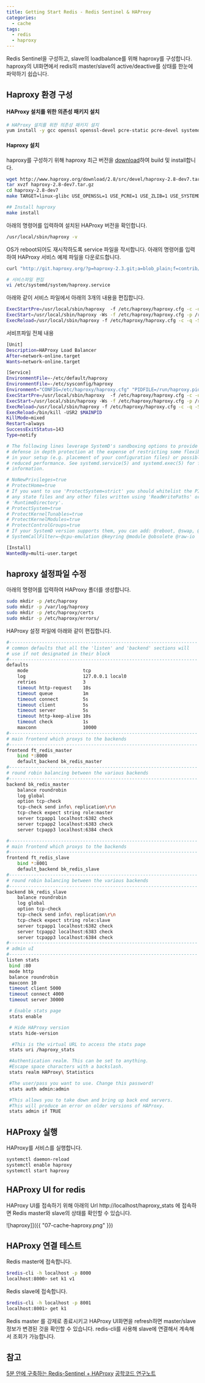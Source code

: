 ```yaml
---
title: Getting Start Redis - Redis Sentinel & HAProxy
categories:
  - cache 
tags:
  - redis
  - haproxy
---
```

Redis Sentinel을 구성하고, slave의 loadbalance를 위해 haproxy를 구성합니다. haproxy의 UI화면에서 redis의 master/slave의 active/deactive를 상태를 한눈에 파악하기 쉽습니다.

## Haproxy 환경 구성

#### HAProxy 설치를 위한 의존성 패키지 설치
```bash
# HAProxy 설치를 위한 의존성 패키지 설치
yum install -y gcc openssl openssl-devel pcre-static pcre-devel systemd-devel
```

#### Haproxy 설치
haproxy를 구성하기 위해 haproxy 최근 버전을 [download](http://www.haproxy.org/download/2.8/src/devel/)하여 build 및 install합니다.
```bash
wget http://www.haproxy.org/download/2.8/src/devel/haproxy-2.8-dev7.tar.gz
tar xvzf haproxy-2.8-dev7.tar.gz
cd haproxy-2.8-dev7 
make TARGET=linux-glibc USE_OPENSSL=1 USE_PCRE=1 USE_ZLIB=1 USE_SYSTEMD=1

## Install haproxy
make install
```

아래의 명령어를 입력하여 설치된 HAProxy 버전을 확인합니다.
```bash
/usr/local/sbin/haproxy -v
```
OS가 reboot되어도 재시작하도록 service 파일을 작서합니다. 아래의 명령어를 입력하여 HAProxy 서비스 예제 파일을 다운로드합니다.
```bash
curl "http://git.haproxy.org/?p=haproxy-2.3.git;a=blob_plain;f=contrib/systemd/haproxy.service.in" -o /etc/systemd/system/haproxy.service

# 서비스파일 편집
vi /etc/systemd/system/haproxy.service
```
아래와 같이 서비스 파일에서 아래의 3개의 내용을 편집합니다.
```bash
ExecStartPre=/usr/local/sbin/haproxy  -f /etc/haproxy/haproxy.cfg -c -q -S /run/haproxy-master.sock
ExecStart=/usr/local/sbin/haproxy -Ws -f /etc/haproxy/haproxy.cfg -p /run/haproxy.pid -S /run/haproxy-master.sock
ExecReload=/usr/local/sbin/haproxy -f /etc/haproxy/haproxy.cfg -c -q -S /run/haproxy-master.soc용
```

서비프파일 전체 내용
```bash
[Unit]
Description=HAProxy Load Balancer
After=network-online.target
Wants=network-online.target

[Service]
EnvironmentFile=-/etc/default/haproxy
EnvironmentFile=-/etc/sysconfig/haproxy
Environment="CONFIG=/etc/haproxy/haproxy.cfg" "PIDFILE=/run/haproxy.pid" "EXTRAOPTS=-S /run/haproxy-master.sock"
ExecStartPre=/usr/local/sbin/haproxy  -f /etc/haproxy/haproxy.cfg -c -q -S /run/haproxy-master.sock
ExecStart=/usr/local/sbin/haproxy -Ws -f /etc/haproxy/haproxy.cfg -p /run/haproxy.pid -S /run/haproxy-master.sock
ExecReload=/usr/local/sbin/haproxy -f /etc/haproxy/haproxy.cfg -c -q -S /run/haproxy-master.soc용
ExecReload=/bin/kill -USR2 $MAINPID
KillMode=mixed
Restart=always
SuccessExitStatus=143
Type=notify

# The following lines leverage SystemD's sandboxing options to provide
# defense in depth protection at the expense of restricting some flexibility
# in your setup (e.g. placement of your configuration files) or possibly
# reduced performance. See systemd.service(5) and systemd.exec(5) for further
# information.

# NoNewPrivileges=true
# ProtectHome=true
# If you want to use 'ProtectSystem=strict' you should whitelist the PIDFILE,
# any state files and any other files written using 'ReadWritePaths' or
# 'RuntimeDirectory'.
# ProtectSystem=true
# ProtectKernelTunables=true
# ProtectKernelModules=true
# ProtectControlGroups=true
# If your SystemD version supports them, you can add: @reboot, @swap, @sync
# SystemCallFilter=~@cpu-emulation @keyring @module @obsolete @raw-io

[Install]
WantedBy=multi-user.target
```
## haproxy 설정파일 수정
아래의 명령어를 입력하여 HAProxy 폴더를 생성합니다.
```bash
sudo mkdir -p /etc/haproxy
sudo mkdir -p /var/log/haproxy
sudo mkdir -p /etc/haproxy/certs
sudo mkdir -p /etc/haproxy/errors/
```
HAProxy 설정 파일에 아래와 같이 편집합니다.
```bash
#---------------------------------------------------------------------
# common defaults that all the 'listen' and 'backend' sections will
# use if not designated in their block
#---------------------------------------------------------------------
defaults
    mode                    tcp
    log                     127.0.0.1 local0
    retries                 3
    timeout http-request    10s
    timeout queue           1m
    timeout connect         5s
    timeout client          5s
    timeout server          5s
    timeout http-keep-alive 10s
    timeout check           1s
    maxconn                 10000
#---------------------------------------------------------------------
# main frontend which proxys to the backends
#---------------------------------------------------------------------
frontend ft_redis_master
    bind *:8000
    default_backend bk_redis_master
#---------------------------------------------------------------------
# round robin balancing between the various backends
#---------------------------------------------------------------------
backend bk_redis_master
    balance roundrobin
    log global
    option tcp-check
    tcp-check send info\ replication\r\n
    tcp-check expect string role:master
    server tcpapp1 localhost:6382 check
    server tcpapp2 localhost:6383 check
    server tcpapp3 localhost:6384 check

#---------------------------------------------------------------------
# main frontend which proxys to the backends
#---------------------------------------------------------------------
frontend ft_redis_slave
    bind *:8001
    default_backend bk_redis_slave
#---------------------------------------------------------------------
# round robin balancing between the various backends
#---------------------------------------------------------------------
backend bk_redis_slave
    balance roundrobin
    log global
    option tcp-check
    tcp-check send info\ replication\r\n
    tcp-check expect string role:slave
    server tcpapp1 localhost:6382 check
    server tcpapp2 localhost:6383 check
    server tcpapp3 localhost:6384 check
#---------------------------------------------------------------------
# admin uI
#---------------------------------------------------------------------
listen stats
 bind :80
 mode http
 balance roundrobin
 maxconn 10
 timeout client 5000
 timeout connect 4000
 timeout server 30000

 # Enable stats page
 stats enable

 # Hide HAProxy version
 stats hide-version

  #This is the virtual URL to access the stats page
 stats uri /haproxy_stats

 #Authentication realm. This can be set to anything.
 #Escape space characters with a backslash.
 stats realm HAProxy\ Statistics

 #The user/pass you want to use. Change this password!
 stats auth admin:admin

 #This allows you to take down and bring up back end servers.
 #This will produce an error on older versions of HAProxy.
 stats admin if TRUE
 ```
 
 ## HAProxy 실행
HAProxy를 서비스를 실행합니다.
 ```bash
 systemctl daemon-reload
 systemctl enable haproxy
 systemctl start haproxy
 ```

## HAProxy UI for redis
HAProxy UI를 접속하기 위해 아래의 Url http://localhost/haproxy_stats 에 접속하면 Redis master와
slave의 상태를 확인할 수 있습니다.

![haproxy]]({{ "07-cache-haproxy.png" }})

## HAProxy 연결 테스트
Redis master에 접속합니다.
```bash
$redis-cli -h localhost -p 8000
localhost:8000> set k1 v1
```
Redis slave에 접속합니다.
```bash
$redis-cli -h localhost -p 8001
localhost:8001> get k1
```

Redis master 를 강제로 종료시키고 HAProxy UI화면을 refresh하면 master/slave정보가 변경된 것을 확인할 수 있습니다.
redis-cli를 사용해 slave에 연결해서 계속해서 조회가 가능합니다.

## 참고
[5분 안에 구축하는 Redis-Sentinel + HAProxy](https://co-de.tistory.com/22)
[공학코드 연구노트](https://engineeringcode.tistory.com/125)